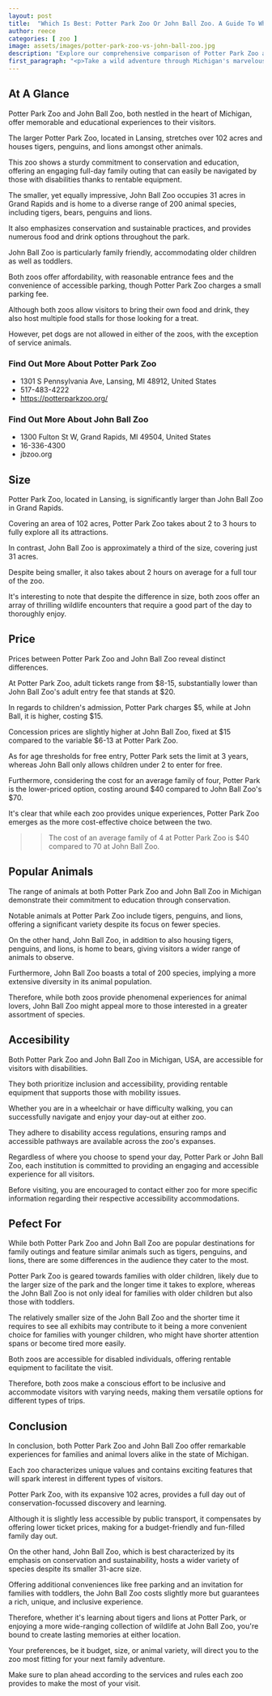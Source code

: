 ```yaml
---
layout: post
title:  "Which Is Best: Potter Park Zoo Or John Ball Zoo. A Guide To Which Is The Best Zoo In Michigan, USA"
author: reece
categories: [ zoo ]
image: assets/images/potter-park-zoo-vs-john-ball-zoo.jpg
description: "Explore our comprehensive comparison of Potter Park Zoo and John Ball Zoo. Discover details about animal diversity, visitor experiences, amenities, conservation efforts, and much more!"
first_paragraph: "<p>Take a wild adventure through Michigan's marvelous zoological parks - Potter Park Zoo and John Ball Zoo.</p><p>Nestled in Lansing, Potter Park Zoo spans an expansive 102 acres and delivers a day of conservation education paired with family fun.</p><p>Just a short drive away in Grand Rapids, the more compact John Ball Zoo shines with its focus on conservation and sustainable practices.</p><p>Despite their differences, both offer varying wildlife experiences from observing tigers, lions, penguins, and more.</p><p>Catering to older children and having disability access, these zoos offer an inviting experience for all visitors.</p><p>With insightful comparisons on facilities, accessibility, admission fees, parking, and overall experience, this blog helps you decide on your next family outing.</p><p>Prepare for a roarsome exploration!</p>"
---
```


<div class="overview" markdown="1"> 

## At A Glance 

Potter Park Zoo and John Ball Zoo, both nestled in the heart of Michigan, offer memorable and educational experiences to their visitors. 

The larger Potter Park Zoo, located in Lansing, stretches over 102 acres and houses tigers, penguins, and lions amongst other animals. 

This zoo shows a sturdy commitment to conservation and education, offering an engaging full-day family outing that can easily be navigated by those with disabilities thanks to rentable equipment. 

The smaller, yet equally impressive, John Ball Zoo occupies 31 acres in Grand Rapids and is home to a diverse range of 200 animal species, including tigers, bears, penguins and lions. 

It also emphasizes conservation and sustainable practices, and provides numerous food and drink options throughout the park. 

John Ball Zoo is particularly family friendly, accommodating older children as well as toddlers. 

Both zoos offer affordability, with reasonable entrance fees and the convenience of accessible parking, though Potter Park Zoo charges a small parking fee. 

Although both zoos allow visitors to bring their own food and drink, they also host multiple food stalls for those looking for a treat. 

However, pet dogs are not allowed in either of the zoos, with the exception of service animals.

<div class="find-out-more" markdown="1">

### Find Out More About Potter Park Zoo

- 1301 S Pennsylvania Ave, Lansing, MI 48912, United States
- 517-483-4222
- https://potterparkzoo.org/


</div>



<div class="find-out-more" markdown="1">

### Find Out More About John Ball Zoo

- 1300 Fulton St W, Grand Rapids, MI 49504, United States
- 16-336-4300
- jbzoo.org


</div>

</div>
    
    

## Size 

Potter Park Zoo, located in Lansing, is significantly larger than John Ball Zoo in Grand Rapids. 

Covering an area of 102 acres, Potter Park Zoo takes about 2 to 3 hours to fully explore all its attractions. 

In contrast, John Ball Zoo is approximately a third of the size, covering just 31 acres. 

Despite being smaller, it also takes about 2 hours on average for a full tour of the zoo. 

It's interesting to note that despite the difference in size, both zoos offer an array of thrilling wildlife encounters that require a good part of the day to thoroughly enjoy.

## Price 

Prices between Potter Park Zoo and John Ball Zoo reveal distinct differences. 

At Potter Park Zoo, adult tickets range from $8-15, substantially lower than John Ball Zoo's adult entry fee that stands at $20. 

In regards to children's admission, Potter Park charges $5, while at John Ball, it is higher, costing $15. 

Concession prices are slightly higher at John Ball Zoo, fixed at $15 compared to the variable $6-13 at Potter Park Zoo. 

As for age thresholds for free entry, Potter Park sets the limit at 3 years, whereas John Ball only allows children under 2 to enter for free. 

Furthermore, considering the cost for an average family of four, Potter Park is the lower-priced option, costing around $40 compared to John Ball Zoo's $70. 

It's clear that while each zoo provides unique experiences, Potter Park Zoo emerges as the more cost-effective choice between the two.

>> The cost of an average family of 4 at Potter Park Zoo is $40 compared to 70 at John Ball Zoo.



## Popular Animals 

The range of animals at both Potter Park Zoo and John Ball Zoo in Michigan demonstrate their commitment to education through conservation. 

Notable animals at Potter Park Zoo include tigers, penguins, and lions, offering a significant variety despite its focus on fewer species. 

On the other hand, John Ball Zoo, in addition to also housing tigers, penguins, and lions, is home to bears, giving visitors a wider range of animals to observe. 

Furthermore, John Ball Zoo boasts a total of 200 species, implying a more extensive diversity in its animal population. 

Therefore, while both zoos provide phenomenal experiences for animal lovers, John Ball Zoo might appeal more to those interested in a greater assortment of species.

## Accesibility 

Both Potter Park Zoo and John Ball Zoo in Michigan, USA, are accessible for visitors with disabilities. 

They both prioritize inclusion and accessibility, providing rentable equipment that supports those with mobility issues. 

Whether you are in a wheelchair or have difficulty walking, you can successfully navigate and enjoy your day-out at either zoo. 

They adhere to disability access regulations, ensuring ramps and accessible pathways are available across the zoo's expanses. 

Regardless of where you choose to spend your day, Potter Park or John Ball Zoo, each institution is committed to providing an engaging and accessible experience for all visitors. 

Before visiting, you are encouraged to contact either zoo for more specific information regarding their respective accessibility accommodations.

## Pefect For 

While both Potter Park Zoo and John Ball Zoo are popular destinations for family outings and feature similar animals such as tigers, penguins, and lions, there are some differences in the audience they cater to the most. 

Potter Park Zoo is geared towards families with older children, likely due to the larger size of the park and the longer time it takes to explore, whereas the John Ball Zoo is not only ideal for families with older children but also those with toddlers. 

The relatively smaller size of the John Ball Zoo and the shorter time it requires to see all exhibits may contribute to it being a more convenient choice for families with younger children, who might have shorter attention spans or become tired more easily. 

Both zoos are accessible for disabled individuals, offering rentable equipment to facilitate the visit. 

Therefore, both zoos make a conscious effort to be inclusive and accommodate visitors with varying needs, making them versatile options for different types of trips.

## Conclusion 

In conclusion, both Potter Park Zoo and John Ball Zoo offer remarkable experiences for families and animal lovers alike in the state of Michigan. 

Each zoo characterizes unique values and contains exciting features that will spark interest in different types of visitors.

Potter Park Zoo, with its expansive 102 acres, provides a full day out of conservation-focussed discovery and learning. 

Although it is slightly less accessible by public transport, it compensates by offering lower ticket prices, making for a budget-friendly and fun-filled family day out. 



On the other hand, John Ball Zoo, which is best characterized by its emphasis on conservation and sustainability, hosts a wider variety of species despite its smaller 31-acre size. 

Offering additional conveniences like free parking and an invitation for families with toddlers, the John Ball Zoo costs slightly more but guarantees a rich, unique, and inclusive experience.

Therefore, whether it's learning about tigers and lions at Potter Park, or enjoying a more wide-ranging collection of wildlife at John Ball Zoo, you're bound to create lasting memories at either location. 

Your preferences, be it budget, size, or animal variety, will direct you to the zoo most fitting for your next family adventure. 

Make sure to plan ahead according to the services and rules each zoo provides to make the most of your visit.
